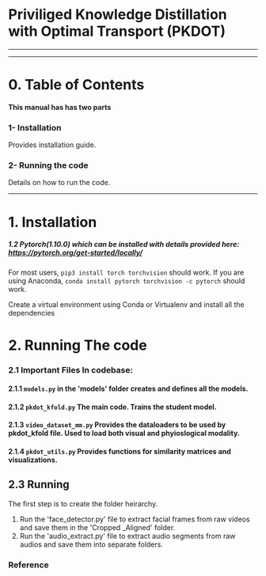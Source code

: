 #  Priviliged Knowledge Distillation with Optimal Transport (PKDOT)



----------------
----------------

# 0. Table of Contents
#### This manual has has two parts
### 1- Installation
Provides installation guide.
### 2- Running the code
Details on how to run the code.

----------------
# 1. Installation
##### 1.2 Pytorch(1.10.0) which can be installed with details provided here: https://pytorch.org/get-started/locally/
For most users, ```pip3 install torch torchvision``` should work.
If you are using Anaconda, ```conda install pytorch torchvision -c pytorch``` should work. 

Create a virtual environment using Conda or Virtualenv and install all the dependencies


# 2. Running The code
### 2.1 Important Files In codebase: 
#### 2.1.1 `models.py` in the 'models' folder creates and defines all the models.
#### 2.1.2 `pkdot_kfold.py` The main code. Trains the student model.	
#### 2.1.3 `video_dataset_mm.py` Provides the dataloaders to be used by pkdot_kfold file. Used to load both visual and phyioslogical modality.
#### 2.1.4 `pkdot_utils.py` Provides functions for similarity matrices and visualizations.




## 2.3 Running
The first step is to create the folder heirarchy.


 
1) Run the 'face_detector.py' file to extract facial frames from raw videos and save them in the 'Cropped _Aligned' folder.
2) Run the 'audio_extract.py' file to extract audio segments from raw audios and save them into separate folders.







### Reference

```
